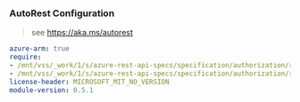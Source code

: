 ### AutoRest Configuration

> see https://aka.ms/autorest

``` yaml
azure-arm: true
require:
- /mnt/vss/_work/1/s/azure-rest-api-specs/specification/authorization/resource-manager/readme.md
- /mnt/vss/_work/1/s/azure-rest-api-specs/specification/authorization/resource-manager/readme.go.md
license-header: MICROSOFT_MIT_NO_VERSION
module-version: 0.5.1
```
